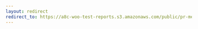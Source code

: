 ```yaml
---
layout: redirect
redirect_to: https://a8c-woo-test-reports.s3.amazonaws.com/public/pr-merge/38430/api/index.html
---
```

